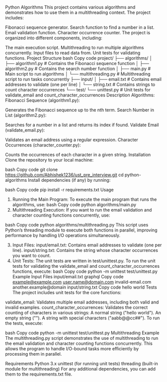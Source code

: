 Python Algorithms
This project contains various algorithms and demonstrates how to use them in a multithreading context. The project includes:

Fibonacci sequence generator.
Search function to find a number in a list.
Email validation function.
Character occurrence counter.
The project is organized into different components, including:

The main execution script.
Multithreading to run multiple algorithms concurrently.
Input files to read data from.
Unit tests for validating functions.
Project Structure
bash
Copy code
project/
├── algorithms/
│   ├── algorithm1.py          # Contains the Fibonacci sequence function
│   ├── algorithm2.py          # Contains the search number function
│   ├── main.py                # Main script to run algorithms
│   └── multithreading.py      # Multithreading script to run tasks concurrently
├── input/
│   ├── email.txt             # Contains email addresses to validate (one per line)
│   └── string.txt            # Contains strings to count character occurrences
└── test/
    └── unittest.py            # Unit tests for validate_email and count_character_occurrences
Description
Algorithms:
Fibonacci Sequence (algorithm1.py):

Generates the Fibonacci sequence up to the nth term.
Search Number in List (algorithm2.py):

Searches for a number in a list and returns its index if found.
Validate Email (validate_email.py):

Validates an email address using a regular expression.
Character Occurrences (character_counter.py):

Counts the occurrences of each character in a given string.
Installation
Clone the repository to your local machine:

bash
Copy code
git clone https://github.com/Abhishek1236/ust_pre_interview.git
cd python-algorithms
Install dependencies (if any) by running:

bash
Copy code
pip install -r requirements.txt
Usage
1. Running the Main Program:
To execute the main program that runs the algorithms, use:
bash
Copy code
python algorithms/main.py
2. Multithreading Execution:
If you want to run the email validation and character counting functions concurrently, use:

bash
Copy code
python algorithms/multithreading.py
This script uses Python’s threading module to execute both functions in parallel, improving performance by handling I/O operations simultaneously.

3. Input Files:
input/email.txt: Contains email addresses to validate (one per line).
input/string.txt: Contains the string whose character occurrences you want to count.
4. Unit Tests:
The unit tests are written in test/unittest.py.
To run the unit tests for validating the validate_email and count_character_occurrences functions, execute:
bash
Copy code
python -m unittest test/unittest.py
Example Input Files
input/email.txt
graphql
Copy code
example@example.com
user.name@domain.com
invalid-email.com
another.example@domain
input/string.txt
Copy code
hello world
Tests
The project includes unit tests for the core functions:

validate_email: Validates multiple email addresses, including both valid and invalid examples.
count_character_occurrences: Validates the correct counting of characters in various strings:
A normal string ("hello world").
An empty string ("").
A string with special characters ("aabb@@cc##").
To run the tests, execute:

bash
Copy code
python -m unittest test/unittest.py
Multithreading Example
The multithreading.py script demonstrates the use of multithreading to run the email validation and character counting functions concurrently. This allows the program to handle I/O-bound tasks more efficiently by processing them in parallel.

Requirements
Python 3.x
unittest (for running unit tests)
threading (built-in module for multithreading)
For any additional dependencies, you can add them to the requirements.txt file.

